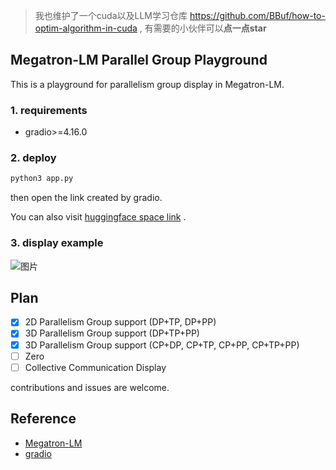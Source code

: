 > 我也维护了一个cuda以及LLM学习仓库 https://github.com/BBuf/how-to-optim-algorithm-in-cuda , 有需要的小伙伴可以**点一点star**

## Megatron-LM Parallel Group Playground

This is a playground for parallelism group display in Megatron-LM.

### 1. requirements

- gradio>=4.16.0

### 2. deploy

```python
python3 app.py
```

then open the link created by gradio.


You can also visit [huggingface space link]( https://huggingface.co/spaces/BBuf/megatron-lm-parallel-group-playground) .

### 3. display example

![图片](https://github.com/BBuf/megatron-lm-parallel-group-playground/assets/35585791/2804c4db-37a2-4575-a8bb-409dd19d961f)


## Plan
- [x] 2D Parallelism Group support (DP+TP, DP+PP)
- [x] 3D Parallelism Group support (DP+TP+PP)
- [x] 3D Parallelism Group support (CP+DP, CP+TP, CP+PP, CP+TP+PP)
- [ ] Zero
- [ ] Collective Communication Display

contributions and issues are welcome.

## Reference

- [Megatron-LM](https://github.com/NVIDIA/Megatron-LM)
- [gradio](https://github.com/gradio-app/gradio)

